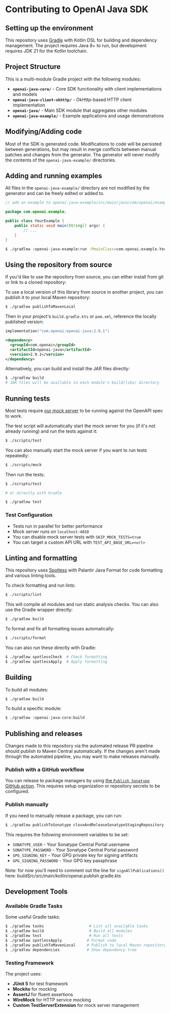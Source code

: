 # Contributing to OpenAI Java SDK

## Setting up the environment

This repository uses [Gradle](https://gradle.org/) with Kotlin DSL for building and dependency management. The project requires Java 8+ to run, but development requires JDK 21 for the Kotlin toolchain.

## Project Structure

This is a multi-module Gradle project with the following modules:

- **`openai-java-core/`** - Core SDK functionality with client implementations and models
- **`openai-java-client-okhttp/`** - OkHttp-based HTTP client implementation
- **`openai-java/`** - Main SDK module that aggregates other modules
- **`openai-java-example/`** - Example applications and usage demonstrations

## Modifying/Adding code

Most of the SDK is generated code. Modifications to code will be persisted between generations, but may
result in merge conflicts between manual patches and changes from the generator. The generator will never
modify the contents of the `openai-java-example/` directories.

## Adding and running examples

All files in the `openai-java-example/` directory are not modified by the generator and can be freely edited or added to.

```java
// add an example to openai-java-example/src/main/java/com/openai/example/<YourExample>.java

package com.openai.example;

public class YourExample {
    public static void main(String[] args) {
        // ...
    }
}
```

```sh
$ ./gradlew :openai-java-example:run -PmainClass=com.openai.example.YourExample
```

## Using the repository from source

If you'd like to use the repository from source, you can either install from git or link to a cloned repository:

To use a local version of this library from source in another project, you can publish it to your local Maven repository:

```sh
$ ./gradlew publishToMavenLocal
```

Then in your project's `build.gradle.kts` or `pom.xml`, reference the locally published version:

```kotlin
implementation("com.openai:openai-java:2.9.1")
```

```xml
<dependency>
  <groupId>com.openai</groupId>
  <artifactId>openai-java</artifactId>
  <version>2.9.1</version>
</dependency>
```

Alternatively, you can build and install the JAR files directly:

```sh
$ ./gradlew build
# JAR files will be available in each module's build/libs/ directory
```

## Running tests

Most tests require [our mock server](https://github.com/stoplightio/prism) to be running against the OpenAPI spec to work.

The test script will automatically start the mock server for you (if it's not already running) and run the tests against it:

```sh
$ ./scripts/test
```

You can also manually start the mock server if you want to run tests repeatedly:

```sh
$ ./scripts/mock
```

Then run the tests:

```sh
$ ./scripts/test

# or directly with Gradle

$ ./gradlew test

```

### Test Configuration

- Tests run in parallel for better performance
- Mock server runs on `localhost:4010`
- You can disable mock server tests with `SKIP_MOCK_TESTS=true`
- You can target a custom API URL with `TEST_API_BASE_URL=<url>`

## Linting and formatting

This repository uses [Spotless](https://github.com/diffplug/spotless) with Palantir Java Format for code formatting and various linting tools.

To check formatting and run lints:

```sh
$ ./scripts/lint
```

This will compile all modules and run static analysis checks. You can also use the Gradle wrapper directly:

```sh
$ ./gradlew build
```

To format and fix all formatting issues automatically:

```sh
$ ./scripts/format
```

You can also run these directly with Gradle:

```sh
$ ./gradlew spotlessCheck  # Check formatting
$ ./gradlew spotlessApply  # Apply formatting
```

## Building

To build all modules:

```sh
$ ./gradlew build
```

To build a specific module:

```sh
$ ./gradlew :openai-java-core:build
```

## Publishing and releases

Changes made to this repository via the automated release PR pipeline should publish to Maven Central automatically. If
the changes aren't made through the automated pipeline, you may want to make releases manually.

### Publish with a GitHub workflow

You can release to package managers by using [the `Publish Sonatype` GitHub action](https://www.github.com/openai/openai-java/actions/workflows/publish-sonatype.yml). This requires setup organization or repository secrets to be configured.

### Publish manually

If you need to manually release a package, you can run:

```sh
$ ./gradlew publishToSonatype closeAndReleaseSonatypeStagingRepository
```

This requires the following environment variables to be set:

- `SONATYPE_USER` - Your Sonatype Central Portal username
- `SONATYPE_PASSWORD` - Your Sonatype Central Portal password
- `GPG_SIGNING_KEY` - Your GPG private key for signing artifacts
- `GPG_SIGNING_PASSWORD` - Your GPG key passphrase

Note: for now you'll need to comment out the line for `signAllPublications()` here: buildSrc/src/main/kotlin/openai.publish.gradle.kts

## Development Tools

### Available Gradle Tasks

Some useful Gradle tasks:

```sh
$ ./gradlew tasks                    # List all available tasks
$ ./gradlew build                    # Build all modules
$ ./gradlew test                     # Run all tests
$ ./gradlew spotlessApply           # Format code
$ ./gradlew publishToMavenLocal     # Publish to local Maven repository
$ ./gradlew dependencies            # Show dependency tree
```

### Testing Framework

The project uses:

- **JUnit 5** for test framework
- **Mockito** for mocking
- **AssertJ** for fluent assertions
- **WireMock** for HTTP service mocking
- **Custom TestServerExtension** for mock server management
